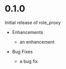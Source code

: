 # 0.1.0

Initial release of role_proxy

* Enhancements
  * an enhancement

* Bug Fixes
  * a bug fix
